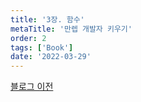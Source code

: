 ```yaml
---
title: '3장. 함수'
metaTitle: '만렙 개발자 키우기'
order: 2
tags: ['Book']
date: '2022-03-29'
---
```


[블로그 이전](https://nowwatersblog.tistory.com/9)

